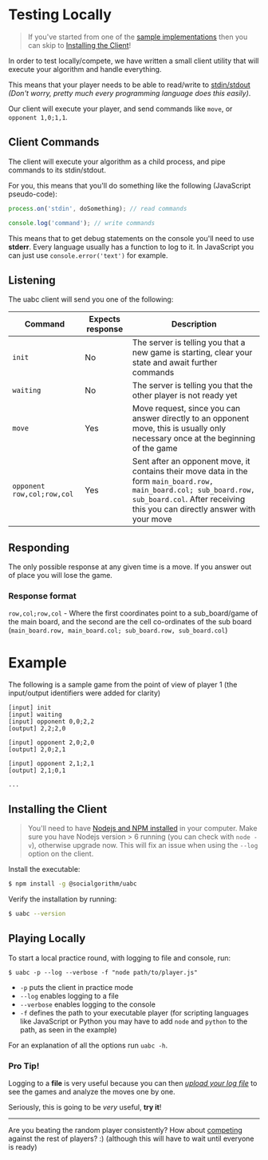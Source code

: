 # Testing Locally

> If you've started from one of the [sample implementations](writing_player.md#initial-implementations) then you can skip to [Installing the Client](#installing-the-client)!

In order to test locally/compete, we have written a small client utility that will execute your algorithm and handle everything.

This means that your player needs to be able to read/write to [stdin/stdout](https://en.wikipedia.org/wiki/Standard_streams) *(Don't worry, pretty much every programming language does this easily)*.

Our client will execute your player, and send commands like `move`, or `opponent 1,0;1,1`.

## Client Commands

The client will execute your algorithm as a child process, and pipe commands to its stdin/stdout.

For you, this means that you'll do something like the following (JavaScript pseudo-code):

```js
process.on('stdin', doSomething); // read commands

console.log('command'); // write commands
```

This means that to get debug statements on the console you'll need to use **stderr**. Every language usually has a function to log to it. In JavaScript you can just use `console.error('text')` for example.

## Listening

The uabc client will send you one of the following:

|Command|Expects response|Description|
|-------|----------------|-----------|
|`init`|No|The server is telling you that a new game is starting, clear your state and await further commands|
|`waiting`|No|The server is telling you that the other player is not ready yet|
|`move`|Yes|Move request, since you can answer directly to an opponent move, this is usually only necessary once at the beginning of the game|
|`opponent row,col;row,col`|Yes|Sent after an opponent move, it contains their move data in the form `main_board.row, main_board.col; sub_board.row, sub_board.col`. After receiving this you can directly answer with your move|

## Responding
The only possible response at any given time is a move. If you answer out of place you will lose the game.

### Response format
`row,col;row,col` - Where the first coordinates point to a sub_board/game of the main board, and the second are the cell co-ordinates of the sub board (`main_board.row, main_board.col; sub_board.row, sub_board.col`)

# Example

The following is a sample game from the point of view of player 1 (the input/output identifiers were added for clarity)

```
[input] init
[input] waiting
[input] opponent 0,0;2,2
[output] 2,2;2,0

[input] opponent 2,0;2,0
[output] 2,0;2,1

[input] opponent 2,1;2,1
[output] 2,1;0,1

...
```

## Installing the Client

> You'll need to have [Nodejs and NPM installed](https://nodejs.org/en/download/) in your computer.
> Make sure you have Nodejs version > 6 running (you can check with `node -v`), otherwise upgrade now. This will fix an issue when using the `--log` option on the client.

Install the executable:

```bash
$ npm install -g @socialgorithm/uabc
```
Verify the installation by running:

```bash
$ uabc --version
```

## Playing Locally

To start a local practice round, with logging to file and console, run:

```
$ uabc -p --log --verbose -f "node path/to/player.js"
```

* `-p` puts the client in practice mode
* `--log` enables logging to a file
* `--verbose` enables logging to the console
* `-f` defines the path to your executable player (for scripting languages like JavaScript or Python you may have to add `node` and `python` to the path, as seen in the example)

For an explanation of all the options run `uabc -h`.

### Pro Tip!

Logging to a **file** is very useful because you can then *[upload your log file](https://uttt.socialgorithm.org/replay)* to see the games and analyze the moves one by one.

Seriously, this is going to be *very* useful, **try it**!

---------

Are you beating the random player consistently? How about [competing](competing.md) against the rest of players? :) (although this will have to wait until everyone is ready)

